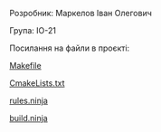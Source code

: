 Розробник: Маркелов Іван Олегович

Група: ІО-21

Посилання на файли в проєкті:


[Makefile](Makefile)

[CmakeLists.txt](CMakeLists.txt)

[rules.ninja](build/build.ninja)

[build.ninja](build/CMakeFiles/rules.ninja)
